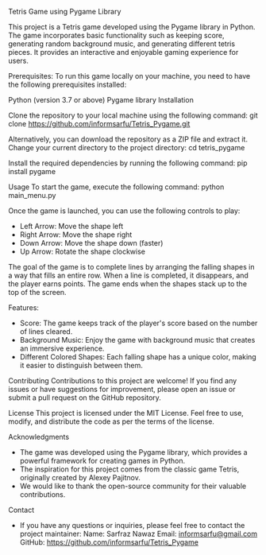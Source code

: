 Tetris Game using Pygame Library

This project is a Tetris game developed using the Pygame library in Python. The game incorporates basic functionality such as keeping score, generating random background music, and generating different tetris pieces. It provides an interactive and enjoyable gaming experience for users.

Prerequisites:
To run this game locally on your machine, you need to have the following prerequisites installed:

Python (version 3.7 or above)
Pygame library
Installation

Clone the repository to your local machine using the following command:
git clone https://github.com/informsarfu/Tetris_Pygame.git

Alternatively, you can download the repository as a ZIP file and extract it.
Change your current directory to the project directory:
cd tetris_pygame

Install the required dependencies by running the following command:
pip install pygame

Usage
To start the game, execute the following command:
python main_menu.py

Once the game is launched, you can use the following controls to play:
- Left Arrow: Move the shape left
- Right Arrow: Move the shape right
- Down Arrow: Move the shape down (faster)
- Up Arrow: Rotate the shape clockwise

The goal of the game is to complete lines by arranging the falling shapes in a way that fills an entire row. When a line is completed, it disappears, and the player earns points. The game ends when the shapes stack up to the top of the screen.

Features:
- Score: The game keeps track of the player's score based on the number of lines cleared.
- Background Music: Enjoy the game with background music that creates an immersive experience.
- Different Colored Shapes: Each falling shape has a unique color, making it easier to distinguish between them.

Contributing
Contributions to this project are welcome! If you find any issues or have suggestions for improvement, please open an issue or submit a pull request on the GitHub repository.

License
This project is licensed under the MIT License. Feel free to use, modify, and distribute the code as per the terms of the license.

Acknowledgments
- The game was developed using the Pygame library, which provides a powerful framework for creating games in Python.
- The inspiration for this project comes from the classic game Tetris, originally created by Alexey Pajitnov.
- We would like to thank the open-source community for their valuable contributions.

Contact
- If you have any questions or inquiries, please feel free to contact the project maintainer:
  Name: Sarfraz Nawaz 
  Email: informsarfu@gmail.com
  GitHub: https://github.com/informsarfu/Tetris_Pygame
